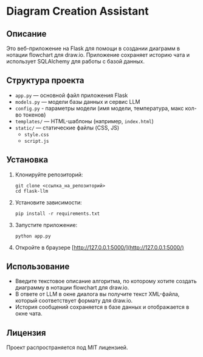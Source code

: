 # Diagram Creation Assistant

## Описание

Это веб-приложение на Flask для помощи в создании диаграмм в нотации flowchart для draw.io. Приложение сохраняет историю чата и использует SQLAlchemy для работы с базой данных.

## Структура проекта

- `app.py` — основной файл приложения Flask
- `models.py` — модели базы данных и сервис LLM
- `config.py` - параметры модели (имя модели, температура, макс кол-во токенов)
- `templates/` — HTML-шаблоны (например, `index.html`)
- `static/` — статические файлы (CSS, JS)
    - `style.css`
    - `script.js`


## Установка

1. Клонируйте репозиторий:
    ```
    git clone <ссылка_на_репозиторий>
    cd flask-llm
    ```

2. Установите зависимости:
    ```
    pip install -r requirements.txt
    ```

3. Запустите приложение:
    ```
    python app.py
    ```

4. Откройте в браузере [http://127.0.0.1:5000/](http://127.0.0.1:5000/)

## Использование

- Введите текстовое описание алгоритма, по которому хотите создать диаграмму в нотации flowchart для draw.io.
- В ответе от LLM в окне диалога вы получите текст XML-файла, который соответствует формату для draw.io.
- История сообщений сохраняется в базе данных и отображается в окне чата.

## Лицензия

Проект распространяется под MIT лицензией.